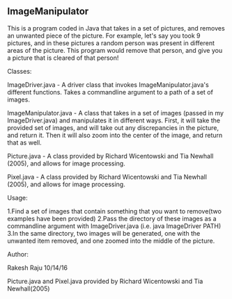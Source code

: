 ImageManipulator
----------------
This is a program coded in Java that takes in a set of pictures, and removes an unwanted piece of the picture.
For example, let's say you took 9 pictures, and in these pictures a random person was present in different areas of the picture.
This program would remove that person, and give you a picture that is cleared of that person!

Classes:

ImageDriver.java - A driver class that invokes ImageManipulator.java's different functions. Takes a commandline argument to a path of a set of images.

ImageManipulator.java - A class that takes in a set of images (passed in my ImageDriver.java) and manipulates it in different ways. First, it will take the provided set of images, and will take out any discrepancies in the picture, and return it. Then it will also zoom into the center of the image, and return that as well.

Picture.java - A class provided by Richard Wicentowski and Tia Newhall (2005), and allows for image processing.

Pixel.java - A class provided by Richard Wicentowski and Tia Newhall (2005), and allows for image processing.

Usage:

1.Find a set of images that contain something that you want to remove(two examples have been provided)
2.Pass the directory of these images as a commandline argument with ImageDriver.java (i.e. java ImageDriver PATH)
3.In the same directory, two images will be generated, one with the unwanted item removed, and one zoomed into the middle of the picture.

Author:

Rakesh Raju
10/14/16

Picture.java and Pixel.java provided by Richard Wicentowski and Tia Newhall(2005)
